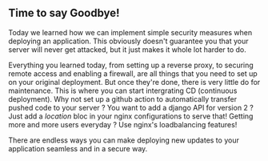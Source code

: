 ## Time to say Goodbye!

Today we learned how we can implement simple security measures when deploying an application. This obviously doesn't guarantee you that your server will never get attacked, but it just makes it whole lot harder to do.

Everything you learned today, from setting up a reverse proxy, to securing remote access and enabling a firewall, are all things that you need to set up on your original deployment. But once they're done, there is very little do for maintenance. This is where you can start intergrating CD (continuous deployment). Why not set up a github action to automatically transfer pushed code to your server ? You want to add a django API for version 2 ? Just add a _location_ bloc in your nginx configurations to serve that! Getting more and more users everyday ? Use nginx's loadbalancing features!

There are endless ways you can make deploying new updates to your application seamless and in a secure way.
